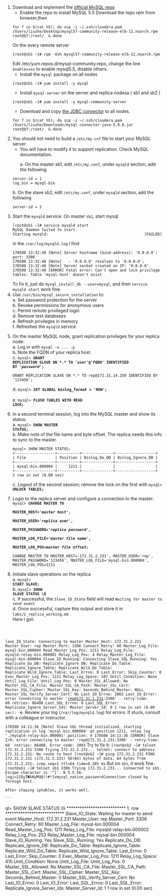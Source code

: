1. Download and implement the [official MySQL repo](http://dev.mysql.com/downloads/repo/yum/)
    * Enable the repo to install MySQL 5.5
    Download the repo rpm from browser,then
    ```
    for f in $(cat h5); do scp -i ~/.ssh/cloudera.pem /Users/liuzhe/Desktop/mysql57-community-release-el6-11.noarch.rpm   root@$f:/root/  & done
    ```
    On the every remote server 
    ```
    [root@sb1 ~]# rpm -Uvh mysql57-community-release-el6-11.noarch.rpm
    ```
    Edit /etc/yum.repos.d/mysql-community.repo, change the line ```enable=xxx``` to enable mysql5.5, disable others.
    * Install the <code>mysql</code> package on all nodes
    ```
    [root@sb1 ~]# yum install -y mysql
    ```
    * Install <code>mysql-server</code> on the server and replica nodesa ( sb1  and sb2 )
    ```
    [root@sb1 ~]# yum install -y mysql-community-server
    ```
    * Download and copy [the JDBC connector](https://dev.mysql.com/doc/connector-j/5.1/en/connector-j-binary-installation.html) to all nodes.
    ```
    for f in $(cat h5); do scp -i ~/.ssh/cloudera.pem /Users/liuzhe/Downloads/mysql-connector-java-5.0.8.jar    root@$f:/root/  & done
    ```
2. You should not need to build a <code>/etc/my.cnf</code> file to start your MySQL server
    * You will have to modify it to support replication. Check MySQL documentation.<p>
    a. On the master sb1, edit ```/etc/my.conf```, under ```mysqld``` section, add the following
    ```
    server-id = 1
    log_bin = mysql-bin
    ```
    b. On the slave sb2, edit ```/etc/my.conf```, under ```mysqld``` section, add the following
    ```
    server-id = 2
    ```
3. Start the <code>mysqld</code> service.
   On master ```sb1```, start mysql
   ```
   [root@sb1 ~]# service mysqld start
   MySQL Daemon failed to start.
   Starting mysqld:                                           [FAILED]
   ```
   in the ```/var/log/mysqld.log```
   I find 
   ```
   170508 13:32:48 [Note] Server hostname (bind-address): '0.0.0.0'; port: 3306
   170508 13:32:48 [Note]   - '0.0.0.0' resolves to '0.0.0.0';
   170508 13:32:48 [Note] Server socket created on IP: '0.0.0.0'.
   170508 13:32:48 [ERROR] Fatal error: Can't open and lock privilege tables: Table 'mysql.host' doesn't exist
   ```
   To fix it, just do ```mysql_install_db --user=mysql```, and then
   ```service mysqld start``` work fine.
4. Use <code>/usr/bin/mysql_secure_installation</code> to:<br>
    a. Set password protection for the server<br>
    b. Revoke permissions for anonymous users<br>
    c. Permit remote privileged login<br>
    d. Remove test databases<br>
    e. Refresh privileges in memory<br>
    f. Refreshes the <code>mysqld</code> service<p>
5. On the master MySQL node, grant replication privileges for your replica node:<br>
    a. Log in with <code>mysql -u ... -p</code> <br>
    b. Note the FQDN of your replica host.<br>
    c. <code>mysql> **GRANT REPLICATION SLAVE ON \*.\* TO '*user*'@'*FQDN*' IDENTIFIED BY '*password*';**</code><br>
    ```
    GRANT REPLICATION SLAVE ON *.* TO rep@172.31.14.250 IDENTIFIED BY '123456';
    ```
    d. <code>mysql> **SET GLOBAL binlog_format = 'ROW';** </code><br>
    e. <code>mysql> **FLUSH TABLES WITH READ LOCK;</code>**<p>
6. In a second terminal session, log into the MySQL master and show its  status:<br>
    a. <code>mysql> **SHOW MASTER STATUS;**</code><br>
    b. Make note of the file name and byte offset. The replica needs this info to sync to the master.<br>
    ```
    mysql> SHOW MASTER STATUS;
    +------------------+----------+--------------+------------------+
    | File             | Position | Binlog_Do_DB | Binlog_Ignore_DB |
    +------------------+----------+--------------+------------------+
    | mysql-bin.000004 |     1211 |              |                  |
    +------------------+----------+--------------+------------------+
    1 row in set (0.00 sec)
    ```
    c. Logout of the second session; remove the lock on the first with <code>mysql> **UNLOCK TABLES;**</code><p>
7. Login to the replica server and configure a connection to the master:<br>
    <code>mysql> **CHANGE MASTER TO**<br> **MASTER_HOST='*master host*',**<br> **MASTER_USER='*replica user*',**<br> **MASTER_PASSWORD='*replica password*',**<br> **MASTER_LOG_FILE='*master file name*',**<br> **MASTER_LOG_POS=*master file offset*;**</code><p>
    ```
    CHANGE MASTER TO MASTER_HOST='172.31.2.231', MASTER_USER='rep', MASTER_PASSWORD='123456', MASTER_LOG_FILE='mysql-bin.000004', MASTER_LOG_POS=1211
    ```
8. Initiate slave operations on the replica<br>
    a. <code>mysql> **START SLAVE;**</code><br>
    b. <code>mysql> **SHOW SLAVE STATUS \G**</code><br>
    c. If successful, the <code>Slave_IO_State</code> field will read <code>Waiting for master to send event</code><br>
    d. Once successful, capture this output and store it in <code>labs/2_replica_working.md</code><br>
    Here I got:
    <code>

lave_IO_State: Connecting to master
                  Master_Host: 172.31.2.231
                  Master_User: rep
                  Master_Port: 3306
                Connect_Retry: 60
              Master_Log_File: mysql-bin.000004
          Read_Master_Log_Pos: 1211
               Relay_Log_File: mysqld-relay-bin.000001
                Relay_Log_Pos: 4
        Relay_Master_Log_File: mysql-bin.000004
             Slave_IO_Running: Connecting
            Slave_SQL_Running: Yes
              Replicate_Do_DB:
          Replicate_Ignore_DB:
           Replicate_Do_Table:
       Replicate_Ignore_Table:
      Replicate_Wild_Do_Table:
  Replicate_Wild_Ignore_Table:
                   Last_Errno: 0
                   Last_Error:
                 Skip_Counter: 0
          Exec_Master_Log_Pos: 1211
              Relay_Log_Space: 107
              Until_Condition: None
               Until_Log_File:
                Until_Log_Pos: 0
           Master_SSL_Allowed: No
           Master_SSL_CA_File:
           Master_SSL_CA_Path:
              Master_SSL_Cert:
            Master_SSL_Cipher:
               Master_SSL_Key:
        Seconds_Behind_Master: NULL
Master_SSL_Verify_Server_Cert: No
                Last_IO_Errno: 2003
                Last_IO_Error: error connecting to master 'rep@172.31.2.231:3306' - retry-time: 60  retries: 86400
               Last_SQL_Errno: 0
               Last_SQL_Error:
  Replicate_Ignore_Server_Ids:
             Master_Server_Id: 0
1 row in set (0.00 sec):
    </code>
    e. Review your log (<code>/var/log/mysqld.log</code>) for errors. If stuck, consult with a colleague or instructor.<p>
    ```
    170508 14:11:36 [Note] Slave SQL thread initialized, starting replication in log 'mysql-bin.000004' at position 1211, relay log './mysqld-relay-bin.000001' position: 4
    170508 14:11:36 [ERROR] Slave I/O: error connecting to master 'rep@172.31.2.231:3306' - retry-time: 60  retries: 86400, Error_code: 2003
    ```
    Try to fix it:
    ```
    [root@sb2 ~]# telnet 172.31.2.231 3306
    Trying 172.31.2.231...
    telnet: connect to address 172.31.2.231: No route to host
    [root@sb2 ~]# ping 172.31.2.231
    PING 172.31.2.231 (172.31.2.231) 56(84) bytes of data.
    64 bytes from 172.31.2.231: icmp_seq=1 ttl=64 time=0.285 ms
    ```
    But on ```sb1```, it work fine.
    ```
    [root@sb1 ~]# telnet sb1 3306
    Trying 172.31.2.231...
    Connected to sb1.
    Escape character is '^]'.
    N
    5.5.56-logj=2}DyT�%HyMU@!!#*Jvmysql_native_passwordConnection closed by foreign host.
    ```

    After stoping iptables, it works well. 

    ```
ql> SHOW SLAVE STATUS \G
*************************** 1. row ***************************
               Slave_IO_State: Waiting for master to send event
                  Master_Host: 172.31.2.231
                  Master_User: rep
                  Master_Port: 3306
                Connect_Retry: 60
              Master_Log_File: mysql-bin.000004
          Read_Master_Log_Pos: 1211
               Relay_Log_File: mysqld-relay-bin.000002
                Relay_Log_Pos: 253
        Relay_Master_Log_File: mysql-bin.000004
             Slave_IO_Running: Yes
            Slave_SQL_Running: Yes
              Replicate_Do_DB:
          Replicate_Ignore_DB:
           Replicate_Do_Table:
       Replicate_Ignore_Table:
      Replicate_Wild_Do_Table:
  Replicate_Wild_Ignore_Table:
                   Last_Errno: 0
                   Last_Error:
                 Skip_Counter: 0
          Exec_Master_Log_Pos: 1211
              Relay_Log_Space: 410
              Until_Condition: None
               Until_Log_File:
                Until_Log_Pos: 0
           Master_SSL_Allowed: No
           Master_SSL_CA_File:
           Master_SSL_CA_Path:
              Master_SSL_Cert:
            Master_SSL_Cipher:
               Master_SSL_Key:
        Seconds_Behind_Master: 0
Master_SSL_Verify_Server_Cert: No
                Last_IO_Errno: 0
                Last_IO_Error:
               Last_SQL_Errno: 0
               Last_SQL_Error:
  Replicate_Ignore_Server_Ids:
             Master_Server_Id: 1
1 row in set (0.00 sec)
```



